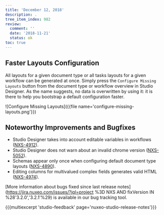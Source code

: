 ```yaml
---
title: 'December 12, 2018'
description: .
tree_item_index: 982
review:
  comment: ''
  date: '2018-11-21'
  status: ok
toc: true
---
```

<!--
{{! multiexcerpt name='summary-v3-2-0'}}
Faster layouts configuration.
{{! /multiexcerpt}}
-->
## Faster Layouts Configuration

All layouts for a given document type or all tasks layouts for a given workflow can be generated at once. Simply press the `Configure Missing Layouts` button from the document type or workflow overview in Studio Designer. As the name suggests, no data is overwritten by using it: it is there to help you bootstrap a default configuration faster.

![Configure Missing Layouts]({{file name='configure-missing-layouts.png'}})

## Noteworthy Improvements and Bugfixes

- Studio Designer takes into account editable variables in workflows ([NXS-4912](https://jira.nuxeo.com/browse/NXS-4912)).
- Studio Designer does not warn about an invalid chrome version ([NXS-5052](https://jira.nuxeo.com/browse/NXS-5052)).
- Schemas appear only once when configuring default document type layouts ([NXS-4890](https://jira.nuxeo.com/browse/NXS-4890)).
- Editing columns for multivalued complex fields generates valid HTML ([NXS-4974](https://jira.nuxeo.com/browse/NXS-4974)).

[More information about bugs fixed since last release notes](https://jira.nuxeo.com/issues/?jql=project %3D NXS AND fixVersion IN %28'3.2.0','3.2.1'%29) is available in our bug tracking tool.

{{{multiexcerpt 'studio-feedback' page='nuxeo-studio-release-notes'}}}
